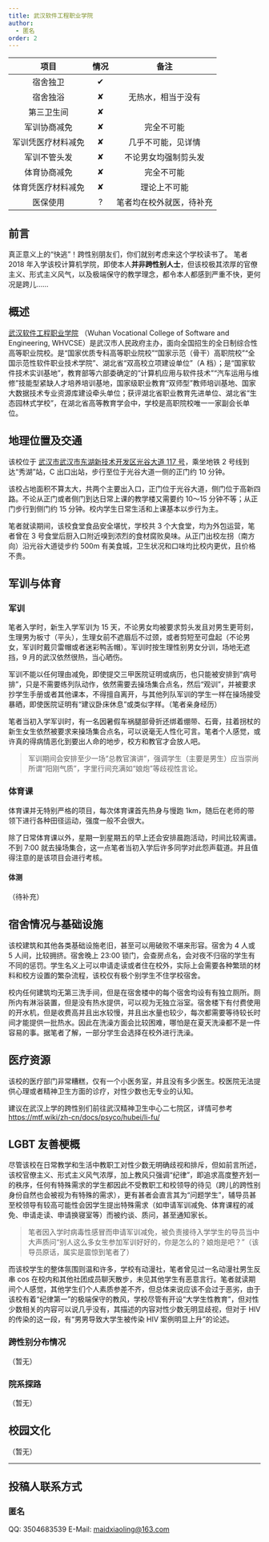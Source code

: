 ```yaml
---
title: 武汉软件工程职业学院
author:
  - 匿名
order: 2
---
```


|        项目        | 情况 |     备注     |
|:---------:|:---:|:-------------:|
|      宿舍独卫      |  ✔   |              |
|      宿舍独浴      |  ✘   |  无热水，相当于没有  |
|     第三卫生间     |  ✘   |              |
|    军训协商减免    |  ✘   |  完全不可能  |
| 军训凭医疗材料减免 |  ✘   |  几乎不可能，见详情  |
|    军训不管头发    |  ✘   |  不论男女均强制剪头发  |
|    体育协商减免    |  ✘   |  完全不可能  |
| 体育凭医疗材料减免 |  ✘   |  理论上不可能  |
|      医保使用      |  ?   |  笔者均在校外就医，待补充  |

## 前言

真正意义上的“快逃”！跨性别朋友们，你们就别考虑来这个学校读书了。
笔者 2018 年入学该校计算机学院，即使本人**并非跨性别人士**，但该校极其浓厚的官僚主义、形式主义风气，以及极端保守的教学理念，都令本人都感到严重不快，更何况是跨儿……

## 概述

[武汉软件工程职业学院](http://www.whvcse.edu.cn/) （Wuhan Vocational College of Software and Engineering, WHVCSE）是武汉市人民政府主办，面向全国招生的全日制综合性高等职业院校。是“国家优质专科高等职业院校”“国家示范（骨干）高职院校”“全国示范性软件职业技术学院”、湖北省“双高校立项建设单位”（A 档）；是“国家软件技术实训基地”，教育部等六部委确定的“计算机应用与软件技术”“汽车运用与维修”技能型紧缺人才培养培训基地，国家级职业教育“双师型”教师培训基地、国家大数据技术专业资源库建设牵头单位；获评湖北省职业教育先进单位、湖北省“生态园林式学校”，在湖北省高等教育学会中，学校是高职院校唯一一家副会长单位。

## 地理位置及交通

该校位于 [武汉市武汉市东湖新技术开发区光谷大道 117 号](https://ditu.amap.com/place/B001B0IFSM)，乘坐地铁 2 号线到达“秀湖”站，C 出口出站，步行至位于光谷大道一侧的正门约 10 分钟。

该校占地面积不算太大，共两个主要出入口，正门位于光谷大道，侧门位于高新四路。不论从正门或者侧门到达日常上课的教学楼又需要约 10～15 分钟不等；从正门步行到侧门约 15 分钟。校内学生日常生活和上课基本以步行为主。

笔者就读期间，该校食堂食品安全堪忧，学校共 3 个大食堂，均为外包运营，笔者曾在 3 号食堂后厨入口附近嗅到浓烈的食材腐败臭味。从正门出校左拐（南方向）沿光谷大道徒步约 500m 有美食城，卫生状况和口味均比校内更优，且价格不贵。

## 军训与体育

### 军训

笔者入学时，新生入学军训为 15 天，不论男女均被要求剪头发且对男生更苛刻，生理男为板寸（平头），生理女前不遮眉后不过颈，或者剪短至可盘起（不论男女，军训时戴贝雷帽或者迷彩鸭舌帽）。军训时按生理性别男女分训，场地无遮挡，9 月的武汉依然很热，当心晒伤。

军训不能以任何理由减免，即使提交三甲医院证明或病历，也只能被安排到“病号排”，只是不需要练列队动作，依然需要去操场集合点名，然后“观训”，并被要求抄学生手册或者其他课本，不得擅自离开，与其他列队军训的学生一样在操场接受暴晒，即使医院证明有“建议卧床休息”或类似字样。（笔者亲身经历）

笔者当初入学军训时，有一名因暑假车祸腿部骨折还绑着绷带、石膏，拄着拐杖的新生女生依然被要求来操场集合点名，可以说毫无人性化可言。笔者个人感觉，或许真的得病情恶化到要出人命的地步，校方和教官才会放人吧。

> 军训期间会安排至少一场“总教官演讲”，强调学生（主要是男生）应当崇尚所谓“阳刚气质”，字里行间充满如“娘炮”等歧视性言论。

### 体育课

体育课并无特别严格的项目，每次体育课首先热身与慢跑 1km，随后在老师的带领下进行各种田径运动，强度一般不会很大。

除了日常体育课以外，星期一到星期五的早上还会安排晨跑活动，时间比较离谱。不到 7:00 就去操场集合，这一点笔者当初入学后许多同学对此怨声载道。并且值得注意的是该项目会进行考核。

#### 体测

（待补充）

## 宿舍情况与基础设施

该校建筑和其他各类基础设施老旧，甚至可以用破败不堪来形容。宿舍为 4 人或 5 人间，比较拥挤。宿舍晚上 23:00 锁门，会查房点名，会对夜不归宿的学生有不同的惩罚。学生名义上可以申请走读或者住在校外，实际上会需要各种繁琐的材料和校方设置的繁杂流程，该校仅有极个别学生不住学校宿舍。

校内任何建筑均无第三洗手间，但是在宿舍楼中的每个宿舍均设有有独立厕所。厕所内有淋浴装置，但是没有热水提供，可以视为无独立浴室。宿舍楼下有付费使用的开水机，但是收费高并且出水较慢，并且出水量也较少，每次都需要等待较长时间才能提供一批热水。因此在洗澡方面会比较困难，哪怕是在夏天洗澡都不是一件容易的事。据笔者了解，一部分学生会选择在校外进行洗澡。

## 医疗资源

该校的医疗部门非常糟糕，仅有一个小医务室，并且没有多少医生。校医院无法提供心理或者精神卫生方面的诊疗，对性少数也无专业的认知。

建议在武汉上学的跨性别们前往武汉精神卫生中心二七院区，详情可参考 <https://mtf.wiki/zh-cn/docs/psyco/hubei/li-fu/>

## LGBT 友善梗概

尽管该校在日常教学和生活中教职工对性少数无明确歧视和排斥，但如前言所述，该校官僚主义、形式主义风气浓厚，加上教风只强调“纪律”，即追求高度整齐划一的秩序，任何有特殊需求的学生都因此不受教职工和校领导的待见（跨儿的跨性别身份自然也会被视为有特殊的需求），更有甚者会直言其为“问题学生”，辅导员甚至校领导有较高可能性会因学生提出特殊需求（如申请军训减免、体育课程的减免、申请走读、申请换寝室等）而被约谈、质问，甚至通知家长。

> 笔者因入学时病毒性感冒而申请军训减免，被负责接待入学学生的导员当中大声质问“别人这么多女生参加军训好好的，你是怎么的？娘炮是吧？”（该导员原话，属实是震惊到笔者了）

而该校学生的整体氛围则温和许多，学校有动漫社，笔者曾见过一名动漫社男生反串 cos 在校内和其他社团成员聊天散步，未见其他学生有恶意言行。笔者就读期间个人感觉，其他学生们个人素质参差不齐，但总体来说应该不会过于恶劣，由于该校有着“纪律第一”的极端保守的教风，学校尽管有开设“大学生性教育”，但对性少数相关的内容可以说几乎没有，其描述的内容对性少数无明显歧视，但对于 HIV 的传染的这一段，有“男男导致大学生被传染 HIV 案例明显上升”的论述。

### 跨性别分布情况

（暂无）

### 院系探路

（暂无）

## 校园文化

（暂无）

---

## 投稿人联系方式

### 匿名

QQ: 3504683539
E-Mail: <maidxiaoling@163.com>
